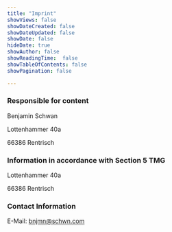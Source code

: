 ```yaml
---
title: "Imprint"
showViews: false
showDateCreated: false
showDateUpdated: false
showDate: false
hideDate: true
showAuthor: false
showReadingTime:  false
showTableOfContents: false
showPagination: false

---
```


### Responsible for content
Benjamin Schwan

Lottenhammer 40a

66386 Rentrisch

### Information in accordance with Section 5 TMG
Lottenhammer 40a

66386 Rentrisch

### Contact Information
E-Mail: bnjmn@schwn.com